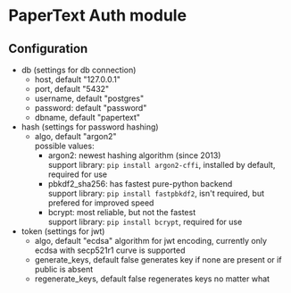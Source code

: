 PaperText Auth module
=====================

Configuration
-------------
* db (settings for db connection)
    * host, default "127.0.0.1"
    * port, default "5432"
    * username, default "postgres"
    * password: default "password"
    * dbname, default "papertext"
* hash (settings for password hashing)
    * algo, default "argon2"\
        possible values:
        * argon2: newest hashing algorithm (since 2013)\
            support library: `pip install argon2-cffi`, 
            installed by default, required for use
        * pbkdf2_sha256: has fastest pure-python backend\
            support library: `pip install fastpbkdf2`, 
            isn't required, but prefered for improved speed
        * bcrypt: most reliable, but not the fastest\
            support library: `pip install bcrypt`, required for use
* token (settings for jwt)
    * algo, default "ecdsa"
        algorithm for jwt encoding, currently only ecdsa with secp521r1 curve is supported 
    * generate_keys, default false
        generates key if none are present or if public is absent
    * regenerate_keys, default false
        regenerates keys no matter what


